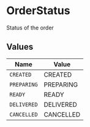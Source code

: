 # OrderStatus

Status of the order


## Values

| Name        | Value       |
| ----------- | ----------- |
| `CREATED`   | CREATED     |
| `PREPARING` | PREPARING   |
| `READY`     | READY       |
| `DELIVERED` | DELIVERED   |
| `CANCELLED` | CANCELLED   |